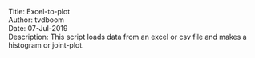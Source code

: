 Title: Excel-to-plot  
Author: tvdboom  
Date: 07-Jul-2019  
Description: This script loads data from an excel or csv file and makes a histogram or joint-plot.
